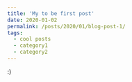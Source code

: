 ```yaml
---
title: 'My to be first post'
date: 2020-01-02
permalink: /posts/2020/01/blog-post-1/
tags:
  - cool posts
  - category1
  - category2
---
```


:)
